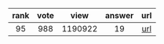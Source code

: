 
| rank | vote | view | answer | url |
|:-:|:-:|:-:|:-:|:-:|
|95|988|1190922|19| [url](http://stackoverflow.com/questions/9942594/unicodeencodeerror-ascii-codec-cant-encode-character-u-xa0-in-position-20) |
